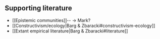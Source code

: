 

## Supporting literature
* [[Epistemic communities]]-- -> Mark?
* [[Constructivism/ecology|Barg & Zbaracki#constructivism-ecology]]
* [[Extant empirical literature|Barg & Zbaracki#literature]]